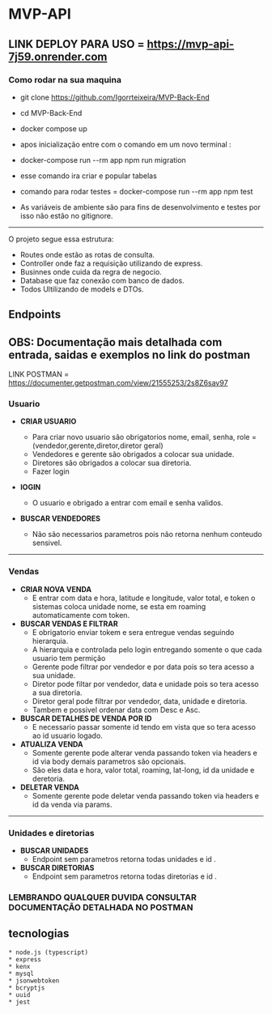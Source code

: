 # MVP-API

## LINK DEPLOY PARA USO = https://mvp-api-7j59.onrender.com

### Como rodar na sua maquina 

* git clone https://github.com/Igorrteixeira/MVP-Back-End
* cd MVP-Back-End
* docker compose up

* apos inicialização entre com o comando em um novo terminal :
* docker-compose run --rm app npm run migration 
* esse comando ira criar e popular tabelas

* comando para rodar testes = docker-compose run --rm app npm test
* As variáveis de ambiente são para fins de desenvolvimento e testes por isso não estão no gitignore.

---------------------------------------------
O projeto segue essa estrutura:
* Routes onde estão as rotas de consulta.
* Controller onde faz a requisição utilizando de express.
* Businnes onde cuida da regra de negocio.
* Database que faz conexão com banco de dados.
* Todos Ultilizando de models e DTOs.

## Endpoints

## OBS: **Documentação mais detalhada com entrada, saidas e exemplos no link do postman**

LINK POSTMAN = https://documenter.getpostman.com/view/21555253/2s8Z6sav97

### Usuario

* **CRIAR USUARIO**
    * Para criar novo usuario são obrigatorios nome, email, senha, role = (vendedor,gerente,diretor,diretor geral)
    * Vendedores e gerente são obrigados a colocar sua unidade.
    * Diretores são obrigados a colocar sua diretoria.
    * Fazer login

* **lOGIN**
    * O usuario e obrigado a entrar com email e senha validos.

* **BUSCAR VENDEDORES**
    * Não são necessarios parametros pois não retorna nenhum conteudo sensivel.
-----------------------------------------

### Vendas
 
* **CRIAR NOVA VENDA**
    * E entrar com data e hora, latitude e longitude, valor total, e token  o sistemas coloca unidade nome, se esta em roaming automaticamente com token.
* **BUSCAR VENDAS E FILTRAR**
    * E obrigatorio enviar tokem e sera entregue vendas seguindo hierarquia.
    * A hierarquia e controlada pelo login entregando somente o que cada usuario tem permição
    * Gerente pode filtrar por vendedor e por data pois so tera acesso a sua unidade.
    * Diretor pode filtar por vendedor, data e unidade pois so tera acesso a sua diretoria.
    * Diretor geral pode filtrar por vendedor, data, unidade e diretoria.
    * Tambem e possivel ordenar data com Desc e Asc.
* **BUSCAR DETALHES DE VENDA POR ID**
    * E necessario passar somente id tendo em vista que so tera acesso ao id usuario logado.
* **ATUALIZA VENDA**
    * Somente gerente pode alterar venda passando token via headers e id via body demais parametros são opcionais.
    * São eles data e hora, valor total, roaming, lat-long, id da unidade e deretoria.
* **DELETAR VENDA**
    * Somente gerente pode deletar venda passando token via headers e id da venda via params.
-------------------------------------------
### Unidades e diretorias 
* **BUSCAR UNIDADES**
    * Endpoint sem parametros retorna todas unidades e id .
* **BUSCAR DIRETORIAS**
    * Endpoint sem parametros retorna todas diretorias e id .

### LEMBRANDO QUALQUER DUVIDA CONSULTAR DOCUMENTAÇÃO DETALHADA NO POSTMAN

## tecnologias 
    * node.js (typescript)
    * express
    * kenx
    * mysql
    * jsonwebtoken
    * bcryptjs
    * uuid
    * jest







